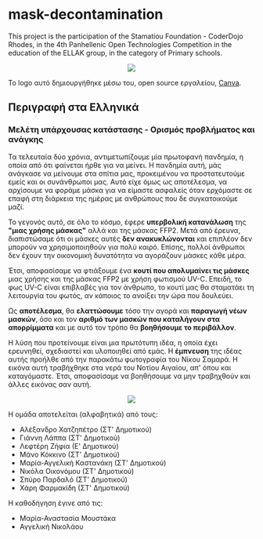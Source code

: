 # mask-decontamination
This project is the participation of the Stamatiou Foundation - CoderDojo Rhodes, in the 4th Panhellenic Open Technologies Competition in the education of the ELLAK group, in the category of Primary schools.

<p align="center">
<img src="https://user-images.githubusercontent.com/28193137/164255539-0d1b3ba9-052f-455c-835b-c063afe0aa8f.png" />
</p>

Το logo αυτό δημιουργήθηκε μέσω του, open source εργαλείου, [Canva](https://www.canva.com/).

## Περιγραφή στα Ελληνικά

### Μελέτη υπάρχουσας κατάστασης - Ορισμός προβλήματος και ανάγκης

Τα τελευταία δύο χρόνια, αντιμετωπίζουμε μία πρωτοφανή πανδημία, η οποία από ότι φαίνεται ήρθε για να μείνει. Η πανδημία αυτή, μάς ανάγκασε να μείνουμε στα σπίτια μας, προκειμένου να προστατευτούμε εμείς και οι συνάνθρωποι μας. Αυτό είχε όμως ως αποτέλεσμα, να αρχίσουμε να φοράμε μάσκα για να είμαστε ασφαλείς όταν ερχόμαστε σε επαφή στη διάρκεια της ημέρας με ανθρώπους που δε συγκατοικούμε μαζί.

Το γεγονός αυτό, σε όλο το κόσμο, έφερε **υπερβολική κατανάλωση** της **"μιας χρήσης μάσκας"** αλλά και της μάσκας FFP2. Μετά από έρευνα, διαπιστώσαμε ότι οι μάσκες αυτές **δεν ανακυκλώνονται** και επιπλέον δεν μπορούν να χρησιμοποιηθούν για πολύ καιρό. Επίσης, πολλοί άνθρωποι δεν έχουν την οικονομική δυνατότητα να αγοράζουν μάσκες κάθε μέρα.

Έτσι, αποφασίσαμε να φτιάξουμε ένα **κουτί που απολυμαίνει τις μάσκες** μιας χρήσης και της μάσκας FFP2 με χρήση φωτισμού UV-C. Επειδή, το φως UV-C είναι επιβλαβές για τον άνθρωπο, το κουτί μας θα σταματάει τη λειτουργία του φωτός, αν κάποιος το ανοίξει την ώρα που δουλεύει.

Ως **αποτέλεσμα**, θα **ελαττώσουμε** τόσο την αγορά και **παραγωγή νέων μασκών**, όσο και τον **αριθμό των μασκών που καταλήγουν στα απορρίμματα** και με αυτό τον τρόπο θα **βοηθήσουμε το περιβάλλον**.

Η λύση που προτείνουμε είναι μια πρωτότυπη ιδέα, η οποία έχει ερευνηθεί, σχεδιαστεί και υλοποιηθεί από εμάς. Η **έμπνευση** της ιδέας αυτής προήλθε από την παρακάτω φωτογραφία του Νίκου Σαμαρά. Η εικόνα αυτή τραβήχθηκε στα νερά του Νοτίου Αιγαίου, απ' όπου και καταγόμαστε. Έτσι, αποφασίσαμε να βοηθήσουμε να μην τραβηχθούν και άλλες εικόνας σαν αυτή. 

<p align="center">
<img src="https://user-images.githubusercontent.com/28193137/155489212-54e9f82b-6834-4fe7-a7f9-93c7ff513412.jpg" />
</p>

Η ομάδα αποτελείται (αλφαβητικά) από τους:
- Αλέξανδρο Χατζηπέτρο (ΣΤ' Δημοτικού)
- Γιάννη Λάππα (ΣΤ' Δημοτικού)
- Λεφτέρη Ζήφια (Ε' Δημοτικού)
- Μάνο Κόκκινο (ΣΤ' Δημοτικού)
- Μαρία-Αγγελική Καστανάκη (ΣΤ' Δημοτικού)
- Νικόλα Οικονόμου (ΣΤ' Δημοτικού)
- Σπύρο Παρδαλό (ΣΤ' Δημοτικού)
- Χάρη Φαρμακίδη (ΣΤ' Δημοτικού)

Η καθοδήγηση έγινε από τις:
- Μαρία-Αναστασία Μουστάκα
- Αγγελική Νικολάου
